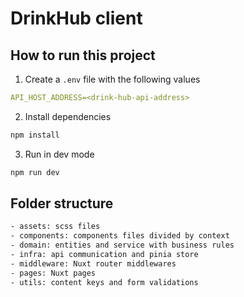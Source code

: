 # DrinkHub client

## How to run this project
1. Create a `.env` file with the following values
```yaml
API_HOST_ADDRESS=<drink-hub-api-address>
```

2. Install dependencies
```bash
npm install 
```

3. Run in dev mode
```bash
npm run dev 
```

## Folder structure
```bash
- assets: scss files
- components: components files divided by context
- domain: entities and service with business rules
- infra: api communication and pinia store
- middleware: Nuxt router middlewares
- pages: Nuxt pages
- utils: content keys and form validations
```
